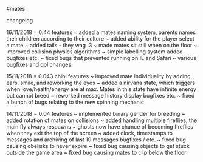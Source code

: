 #mates

changelog

16/11/2018 = 0.44
features
~ added a mates naming system, parents names their children according to their culture
~ added ability for the player select a mate
~ added tails - they wag :3
~ made mates sit still when on the floor
~ improved collision physics algorithms
~ simple labelling system added
bugfixes etc.
~ fixed bugs that prevented running on IE and Safari
~ various bugfixes and qol changes

15/11/2018 = 0.043 chibi
features
~ improved mate individuality by adding ears, smile, and reworking the eyes
~ added a nirvana state, which triggers when love/health/energy are at max. Mates in this state have infinite energy but cannot breed
~ reworked message history display
bugfixes etc.
~ fixed a bunch of bugs relating to the new spinning mechanic

14/11/2018 = 0.04
features
~ implemented binary gender for breeding
~ added rotation of mates on collisions
~ added handling multiple fireflies, the main fly always respawns
~ ghosts now have chance of becoming fireflies when they exit the top of the screen
~ added clock, timestamps to messages and archiving of last 10 messages
bugfixes / etc.
~ fixed bug causing obelisks to never expire
~ fixed bug causing objects to get stuck outside the game area
~ fixed bug causing mates to clip below the floor
